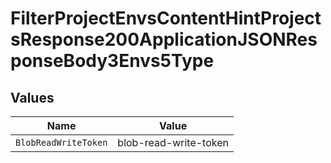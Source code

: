 # FilterProjectEnvsContentHintProjectsResponse200ApplicationJSONResponseBody3Envs5Type


## Values

| Name                  | Value                 |
| --------------------- | --------------------- |
| `BlobReadWriteToken`  | blob-read-write-token |